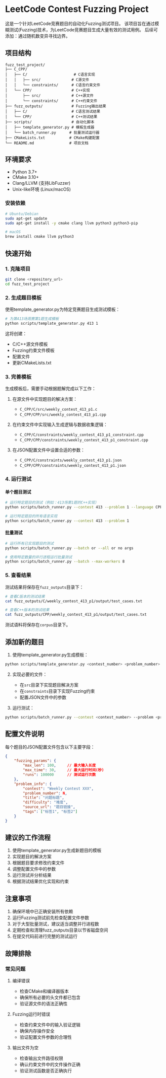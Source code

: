 # LeetCode Contest Fuzzing Project

这是一个针对LeetCode竞赛题目的自动化Fuzzing测试项目。
该项目旨在通过模糊测试(Fuzzing)技术，为LeetCode竞赛题目生成大量有效的测试用例。
后续可添加：通过随机数变异寻找边界。

## 项目结构

```
fuzz_test_project/
├── C_CPP/
│   ├── C/                     # C语言实现
│   │   ├── src/              # C源文件
│   │   └── constraints/      # C语言约束文件
│   └── CPP/                  # C++实现
│       ├── src/              # C++源文件
│       └── constraints/      # C++约束文件
├── fuzz_outputs/             # Fuzzing输出结果
│   ├── C/                    # C语言测试结果
│   └── CPP/                  # C++测试结果
├── scripts/                  # 自动化脚本
│   ├── template_generator.py # 模板生成器
│   └── batch_runner.py      # 批量测试运行器
├── CMakeLists.txt           # CMake构建配置
└── README.md                # 项目文档
```

## 环境要求

- Python 3.7+
- CMake 3.10+
- Clang/LLVM (支持LibFuzzer)
- Unix-like环境 (Linux/macOS)

### 安装依赖

```bash
# Ubuntu/Debian
sudo apt-get update
sudo apt-get install -y cmake clang llvm python3 python3-pip

# macOS
brew install cmake llvm python3
```

## 快速开始

### 1. 克隆项目

```bash
git clone <repository_url>
cd fuzz_test_project
```

### 2. 生成题目模板

使用template_generator.py为特定竞赛题目生成测试模板：

```bash
# 为第413场周赛第1题生成模板
python scripts/template_generator.py 413 1
```

这将创建：
- C/C++源文件模板
- Fuzzing约束文件模板
- 配置文件
- 更新CMakeLists.txt

### 3. 完善模板

生成模板后，需要手动根据题解完成以下工作：

1. 在源文件中实现题目的解决方案：
   - `C_CPP/C/src/weekly_contest_413_p1.c`
   - `C_CPP/CPP/src/weekly_contest_413_p1.cpp`

2. 在约束文件中实现输入生成逻辑与数据收集逻辑：
   - `C_CPP/C/constraints/weekly_contest_413_p1_constraint.cpp`
   - `C_CPP/CPP/constraints/weekly_contest_413_p1_constraint.cpp`

3. 在JSON配置文件中设置合适的参数：
   - `C_CPP/C/constraints/weekly_contest_413_p1.json`
   - `C_CPP/CPP/constraints/weekly_contest_413_p1.json`

### 4. 运行测试

#### 单个题目测试

```bash
# 运行特定题目的测试（例如：413场第1题的C++实现）
python scripts/batch_runner.py --contest 413 --problem 1 --language CPP

# 运行特定题目的所有语言实现
python scripts/batch_runner.py --contest 413 --problem 1
```

#### 批量测试

```bash
# 运行所有已实现题目的测试
python scripts/batch_runner.py --batch or --all or no args

# 使用特定数量的并行进程运行批量测试
python scripts/batch_runner.py --batch --max-workers 8
```

### 5. 查看结果

测试结果将保存在`fuzz_outputs`目录下：

```bash
# 查看C版本的测试结果
cat fuzz_outputs/C/weekly_contest_413_p1/output/test_cases.txt

# 查看C++版本的测试结果
cat fuzz_outputs/CPP/weekly_contest_413_p1/output/test_cases.txt
```

测试语料将保存在`corpus`目录下。

## 添加新的题目

1. 使用template_generator.py生成模板：
```bash
python scripts/template_generator.py <contest_number> <problem_number>
```

2. 实现必要的文件：
   - 在`src`目录下实现题目解决方案
   - 在`constraints`目录下实现Fuzzing约束
   - 配置JSON文件中的参数

3. 运行测试：
```bash
python scripts/batch_runner.py --contest <contest_number> --problem <problem_number>
```

## 配置文件说明

每个题目的JSON配置文件包含以下主要字段：

```json
{
    "fuzzing_params": {
        "max_len": 100,     // 最大输入长度
        "max_time": 30,     // 最大运行时间(秒)
        "runs": 100000      // 测试运行次数
    },
    "problem_info": {
        "contest": "Weekly Contest XXX",
        "problem_number": N,
        "title": "问题标题",
        "difficulty": "难度",
        "source_url": "题目链接",
        "tags": ["标签1", "标签2"]
    }
}
```

## 建议的工作流程

1. 使用template_generator.py生成新题目的模板
2. 实现题目的解决方案
3. 根据题目要求修改约束文件
4. 调整配置文件中的参数
5. 运行测试并分析结果
6. 根据测试结果优化实现和约束

## 注意事项

1. 确保环境中已正确安装所有依赖
2. 运行Fuzzing测试前先检查配置文件参数
3. 对于大型批量测试，建议适当调整并行进程数
4. 定期检查和清理fuzz_outputs目录以节省磁盘空间
5. 在提交代码前进行完整的测试运行

## 故障排除

### 常见问题

1. 编译错误
   - 检查CMake和编译器版本
   - 确保所有必要的头文件都已包含
   - 验证源文件的语法正确性

2. Fuzzing运行时错误
   - 检查约束文件中的输入验证逻辑
   - 确保内存操作安全
   - 验证配置文件参数的合理性

3. 输出文件为空
   - 检查输出文件路径权限
   - 确认约束文件中的文件操作正确
   - 验证测试函数是否正确执行